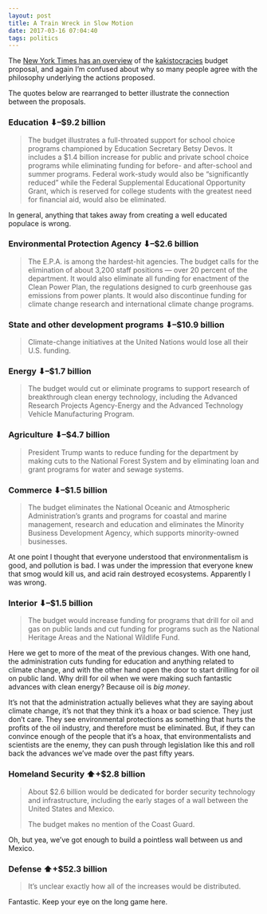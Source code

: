 ```yaml
---
layout: post
title: A Train Wreck in Slow Motion
date: 2017-03-16 07:04:40
tags: politics
---
```


The [New York Times has an overview][1] of the [kakistocracies][2] budget proposal, and again I’m confused about why so many people agree with the philosophy underlying the actions proposed. 

The quotes below are rearranged to better illustrate the connection between the proposals. 

### Education ⬇︎–$9.2 billion
> The budget illustrates a full-throated support for school choice programs championed by Education Secretary Betsy Devos. It includes a $1.4 billion increase for public and private school choice programs while eliminating funding for before- and after-school and summer programs. Federal work-study would also be “significantly reduced” while the Federal Supplemental Educational Opportunity Grant, which is reserved for college students with the greatest need for financial aid, would also be eliminated. 

In general, anything that takes away from creating a well educated populace is wrong.   

### Environmental Protection Agency  ⬇︎–$2.6 billion
> The E.P.A. is among the hardest-hit agencies. The budget calls for the elimination of about 3,200 staff positions — over 20 percent of the department. It would also eliminate all funding for enactment of the Clean Power Plan, the regulations designed to curb greenhouse gas emissions from power plants. It would also discontinue funding for climate change research and international climate change programs.

### State and other development programs ⬇︎–$10.9 billion
> Climate-change initiatives at the United Nations would lose all their U.S. funding. 

### Energy ⬇︎–$1.7 billion
> The budget would cut or eliminate programs to support research of breakthrough clean energy technology, including the Advanced Research Projects Agency-Energy and the Advanced Technology Vehicle Manufacturing Program.

### Agriculture ⬇︎–$4.7 billion
> President Trump wants to reduce funding for the department by making cuts to the National Forest System and by eliminating loan and grant programs for water and sewage systems.

### Commerce ⬇︎–$1.5 billion
> The budget eliminates the National Oceanic and Atmospheric Administration’s grants and programs for coastal and marine management, research and education and eliminates the Minority Business Development Agency, which supports minority-owned businesses. 

At one point I thought that everyone understood that environmentalism is good, and pollution is bad. I was under the impression that everyone knew that smog would kill us, and acid rain destroyed ecosystems. Apparently I was wrong. 

### Interior ⬇︎–$1.5 billion
> The budget would increase funding for programs that drill for oil and gas on public lands and cut funding for programs such as the National Heritage Areas and the National Wildlife Fund.

Here we get to more of the meat of the previous changes. With one hand, the administration cuts funding for education and anything related to climate change, and with the other hand open the door to start drilling for oil on public land. Why drill for oil when we were making such fantastic advances with clean energy? Because oil is *big money*.

It’s not that the administration actually believes what they are saying about climate change, it’s not that they think it’s a hoax or bad science. They just don’t care. They see environmental protections as something that hurts the profits of the oil industry, and therefore must be eliminated. But, if they can convince enough of the people that it’s a hoax, that environmentalists and scientists are the enemy, they can push through legislation like this and roll back the advances we’ve made over the past fifty years. 

### Homeland Security ⬆︎+$2.8 billion
> About $2.6 billion would be dedicated for border security technology and infrastructure, including the early stages of a wall between the United States and Mexico.
> 
> The budget makes no mention of the Coast Guard.

Oh, but yea, we’ve got enough to build a pointless wall between us and Mexico. 

### Defense ⬆︎+$52.3 billion
> It’s unclear exactly how all of the increases would be distributed. 

Fantastic. Keep your eye on the long game here. 

[1]:	https://www.nytimes.com/interactive/2017/03/15/us/politics/trump-budget-proposal.html?hp&action=click&pgtype=Homepage&clickSource=g-artboard%20g-artboard-v3%20&module=span-ab-lede-package-region&region=top-news&WT.nav=top-news
[2]:	https://en.wikipedia.org/wiki/Kakistocracy
